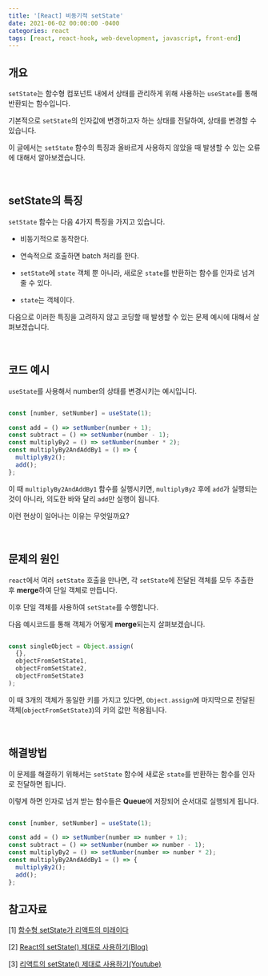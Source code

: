```yaml
---
title: '[React] 비동기적 setState'
date: 2021-06-02 00:00:00 -0400
categories: react
tags: [react, react-hook, web-development, javascript, front-end]
---
```


## 개요

`setState`는 함수형 컴포넌트 내에서 상태를 관리하게 위해 사용하는 `useState`를 통해 반환되는 함수입니다.

기본적으로 `setState`의 인자값에 변경하고자 하는 상태를 전달하여, 상태를 변경할 수 있습니다.

이 글에서는 `setState` 함수의 특징과 올바르게 사용하지 않았을 때 발생할 수 있는 오류에 대해서 알아보겠습니다.

<br/>

## setState의 특징

`setState` 함수는 다음 4가지 특징을 가지고 있습니다.

- 비동기적으로 동작한다.

- 연속적으로 호출하면 batch 처리를 한다.

- `setState`에 `state` 객체 뿐 아니라, 새로운 `state`를 반환하는 함수를 인자로 넘겨줄 수 있다. 

- `state`는 객체이다.

다음으로 이러한 특징을 고려하지 않고 코딩할 때 발생할 수 있는 문제 예시에 대해서 살펴보겠습니다.


<br/>

## 코드 예시

`useState`를 사용해서 number의 상태를 변경시키는 예시입니다.

```javascript

const [number, setNumber] = useState(1);

const add = () => setNumber(number + 1);
const subtract = () => setNumber(number - 1);
const multiplyBy2 = () => setNumber(number * 2);
const multiplyBy2AndAddBy1 = () => {
  multiplyBy2();
  add();
};

```

이 때 `multiplyBy2AndAddBy1` 함수를 실행시키면, `multiplyBy2` 후에 `add`가 실행되는 것이 아니라, 의도한 바와 달리 `add`만 실행이 됩니다.

이런 현상이 일어나는 이유는 무엇일까요?

<br/>

## 문제의 원인

`react`에서 여러 `setState` 호출을 만나면, 각 `setState`에 전달된 객체를 모두 추출한 후 **merge**하여 단일 객체로 만듭니다.

이후 단일 객체를 사용하여 `setState`를 수행합니다.

다음 예시코드를 통해 객체가 어떻게 **merge**되는지 살펴보겠습니다.

```javascript

const singleObject = Object.assign(
  {},
  objectFromSetState1,
  objectFromSetState2,
  objectFromSetState3
);

```

이 때 3개의 객체가 동일한 키를 가지고 있다면, `Object.assign`에 마지막으로 전달된 객체(`objectFromSetState3`)의 키의 값만 적용됩니다.

<br/>

## 해결방법

이 문제를 해결하기 위해서는 `setState` 함수에 새로운 `state`를 반환하는 함수를 인자로 전달하면 됩니다.

이렇게 하면 인자로 넘겨 받는 함수들은 **Queue**에 저장되어 순서대로 실행되게 됩니다. 

```javascript

const [number, setNumber] = useState(1);

const add = () => setNumber(number => number + 1);
const subtract = () => setNumber(number => number - 1);
const multiplyBy2 = () => setNumber(number => number * 2);
const multiplyBy2AndAddBy1 = () => {
  multiplyBy2();
  add();
};

```


## 참고자료

[1] [함수형 setState가 리액트의 미래이다](https://usecode.pw/functional-set-state-is-the-future-of-react/)

[2] [React의 setState() 제대로 사용하기(Blog)](https://leehwarang.github.io/2020/07/28/setState.html)

[3] [리액트의 setState() 제대로 사용하기(Youtube)](https://www.youtube.com/watch?v=hSdVDBPTT0U&t=14s)